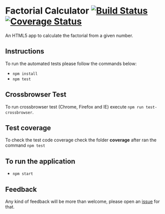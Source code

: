# Factorial Calculator [![Build Status](https://travis-ci.org/edysegura/js-factorial.svg?branch=master)](https://travis-ci.org/edysegura/js-factorial) [![Coverage Status](https://coveralls.io/repos/github/edysegura/js-factorial/badge.svg)](https://coveralls.io/github/edysegura/js-factorial)
An HTML5 app to calculate the factorial from a given number. 

## Instructions

To run the automated tests please follow the commands below:

- ```npm install```
- ```npm test```

## Crossbrowser Test

To run crossbrowser test (Chrome, Firefox and IE) execute ```npm run test-crossbrowser```.

## Test coverage

To check the test code coverage check the folder **coverage** after ran the command ```npm test```

## To run the application

- ```npm start```

## Feedback

Any kind of feedback will be more than welcome, please open an [issue](https://github.com/edysegura/js-factorial/issues) for that.
